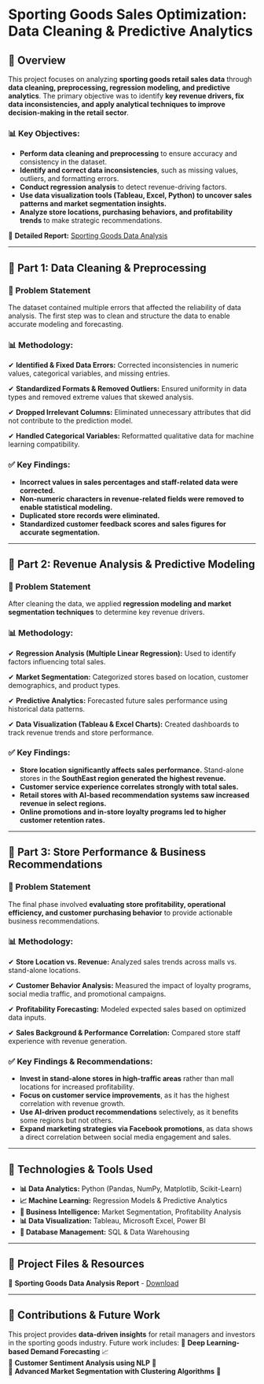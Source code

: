# **Sporting Goods Sales Optimization: Data Cleaning & Predictive Analytics**

## **📌 Overview**
This project focuses on analyzing **sporting goods retail sales data** through **data cleaning, preprocessing, regression modeling, and predictive analytics**. The primary objective was to identify **key revenue drivers, fix data inconsistencies, and apply analytical techniques to improve decision-making in the retail sector**.

### **📊 Key Objectives:**
- **Perform data cleaning and preprocessing** to ensure accuracy and consistency in the dataset.
- **Identify and correct data inconsistencies**, such as missing values, outliers, and formatting errors.
- **Conduct regression analysis** to detect revenue-driving factors.
- **Use data visualization tools (Tableau, Excel, Python) to uncover sales patterns and market segmentation insights.**
- **Analyze store locations, purchasing behaviors, and profitability trends** to make strategic recommendations.

📄 **Detailed Report:** [Sporting Goods Data Analysis](https://github.com/Swasti28/Sporting-Goods-Sales-Optimization-Data-Cleaning-Predictive-Analytics/blob/main/Cape%20May%20-%20Sporting%20Goods%20Data%20(Swasti's%20Analysis).pdf)

---

## **📍 Part 1: Data Cleaning & Preprocessing**

### **📝 Problem Statement**
The dataset contained multiple errors that affected the reliability of data analysis. The first step was to clean and structure the data to enable accurate modeling and forecasting.

### **📊 Methodology:**
✔ **Identified & Fixed Data Errors:** Corrected inconsistencies in numeric values, categorical variables, and missing entries.

✔ **Standardized Formats & Removed Outliers:** Ensured uniformity in data types and removed extreme values that skewed analysis.

✔ **Dropped Irrelevant Columns:** Eliminated unnecessary attributes that did not contribute to the prediction model.

✔ **Handled Categorical Variables:** Reformatted qualitative data for machine learning compatibility.

### **✅ Key Findings:**
- **Incorrect values in sales percentages and staff-related data were corrected.**
- **Non-numeric characters in revenue-related fields were removed to enable statistical modeling.**
- **Duplicated store records were eliminated.**
- **Standardized customer feedback scores and sales figures for accurate segmentation.**

---

## **📍 Part 2: Revenue Analysis & Predictive Modeling**

### **📝 Problem Statement**
After cleaning the data, we applied **regression modeling and market segmentation techniques** to determine key revenue drivers.

### **📊 Methodology:**
✔ **Regression Analysis (Multiple Linear Regression):** Used to identify factors influencing total sales. 

✔ **Market Segmentation:** Categorized stores based on location, customer demographics, and product types.  

✔ **Predictive Analytics:** Forecasted future sales performance using historical data patterns. 

✔ **Data Visualization (Tableau & Excel Charts):** Created dashboards to track revenue trends and store performance.  

### **✅ Key Findings:**
- **Store location significantly affects sales performance.** Stand-alone stores in the **SouthEast region generated the highest revenue.**
- **Customer service experience correlates strongly with total sales.**
- **Retail stores with AI-based recommendation systems saw increased revenue in select regions.**
- **Online promotions and in-store loyalty programs led to higher customer retention rates.**

---

## **📍 Part 3: Store Performance & Business Recommendations**

### **📝 Problem Statement**
The final phase involved **evaluating store profitability, operational efficiency, and customer purchasing behavior** to provide actionable business recommendations.

### **📊 Methodology:**
✔ **Store Location vs. Revenue:** Analyzed sales trends across malls vs. stand-alone locations.

✔ **Customer Behavior Analysis:** Measured the impact of loyalty programs, social media traffic, and promotional campaigns. 

✔ **Profitability Forecasting:** Modeled expected sales based on optimized data inputs.  

✔ **Sales Background & Performance Correlation:** Compared store staff experience with revenue generation.

### **✅ Key Findings & Recommendations:**
- **Invest in stand-alone stores in high-traffic areas** rather than mall locations for increased profitability.
- **Focus on customer service improvements**, as it has the highest correlation with revenue growth.
- **Use AI-driven product recommendations** selectively, as it benefits some regions but not others.
- **Expand marketing strategies via Facebook promotions**, as data shows a direct correlation between social media engagement and sales.

---

## **📍 Technologies & Tools Used**
- **📊 Data Analytics:** Python (Pandas, NumPy, Matplotlib, Scikit-Learn)
- **📈 Machine Learning:** Regression Models & Predictive Analytics
- **📑 Business Intelligence:** Market Segmentation, Profitability Analysis
- **📊 Data Visualization:** Tableau, Microsoft Excel, Power BI
- **📌 Database Management:** SQL & Data Warehousing

---

## **📂 Project Files & Resources**
📌 **Sporting Goods Data Analysis Report** - [Download](https://github.com/Swasti28/Sporting-Goods-Sales-Optimization-Data-Cleaning-Predictive-Analytics/blob/main/Cape%20May%20-%20Sporting%20Goods%20Data%20(Swasti's%20Analysis).pdf) 

---

## **📢 Contributions & Future Work**
This project provides **data-driven insights** for retail managers and investors in the sporting goods industry. Future work includes:
🔹 **Deep Learning-based Demand Forecasting** 📈  
🔹 **Customer Sentiment Analysis using NLP** 💬  
🔹 **Advanced Market Segmentation with Clustering Algorithms** 🤖  

